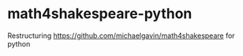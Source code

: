 # math4shakespeare-python
Restructuring https://github.com/michaelgavin/math4shakespeare for python
